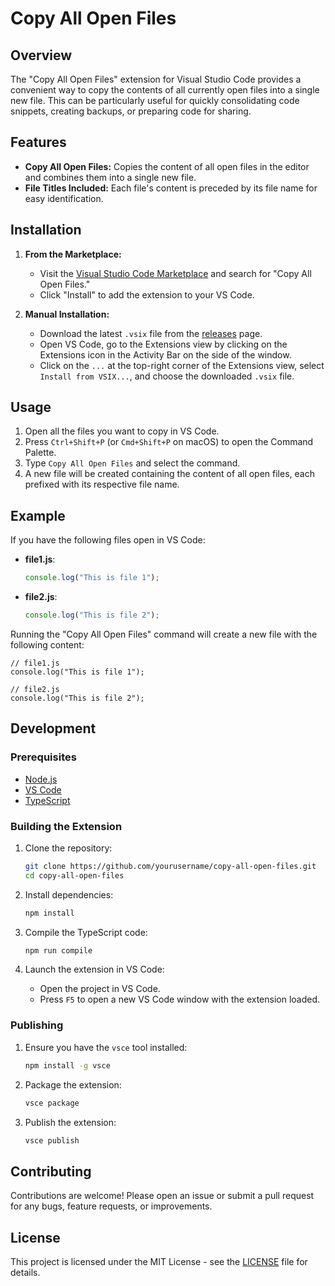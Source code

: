 # Copy All Open Files

## Overview

The "Copy All Open Files" extension for Visual Studio Code provides a convenient way to copy the contents of all currently open files into a single new file. This can be particularly useful for quickly consolidating code snippets, creating backups, or preparing code for sharing.

## Features

- **Copy All Open Files:** Copies the content of all open files in the editor and combines them into a single new file.
- **File Titles Included:** Each file's content is preceded by its file name for easy identification.

## Installation

1. **From the Marketplace:**

   - Visit the [Visual Studio Code Marketplace](https://marketplace.visualstudio.com/) and search for "Copy All Open Files."
   - Click "Install" to add the extension to your VS Code.

2. **Manual Installation:**
   - Download the latest `.vsix` file from the [releases](#) page.
   - Open VS Code, go to the Extensions view by clicking on the Extensions icon in the Activity Bar on the side of the window.
   - Click on the `...` at the top-right corner of the Extensions view, select `Install from VSIX...`, and choose the downloaded `.vsix` file.

## Usage

1. Open all the files you want to copy in VS Code.
2. Press `Ctrl+Shift+P` (or `Cmd+Shift+P` on macOS) to open the Command Palette.
3. Type `Copy All Open Files` and select the command.
4. A new file will be created containing the content of all open files, each prefixed with its respective file name.

## Example

If you have the following files open in VS Code:

- **file1.js**:

  ```javascript
  console.log("This is file 1");
  ```

- **file2.js**:
  ```javascript
  console.log("This is file 2");
  ```

Running the "Copy All Open Files" command will create a new file with the following content:

```plaintext
// file1.js
console.log("This is file 1");

// file2.js
console.log("This is file 2");
```

## Development

### Prerequisites

- [Node.js](https://nodejs.org/)
- [VS Code](https://code.visualstudio.com/)
- [TypeScript](https://www.typescriptlang.org/)

### Building the Extension

1. Clone the repository:

   ```sh
   git clone https://github.com/yourusername/copy-all-open-files.git
   cd copy-all-open-files
   ```

2. Install dependencies:

   ```sh
   npm install
   ```

3. Compile the TypeScript code:

   ```sh
   npm run compile
   ```

4. Launch the extension in VS Code:
   - Open the project in VS Code.
   - Press `F5` to open a new VS Code window with the extension loaded.

### Publishing

1. Ensure you have the `vsce` tool installed:

   ```sh
   npm install -g vsce
   ```

2. Package the extension:

   ```sh
   vsce package
   ```

3. Publish the extension:
   ```sh
   vsce publish
   ```

## Contributing

Contributions are welcome! Please open an issue or submit a pull request for any bugs, feature requests, or improvements.

## License

This project is licensed under the MIT License - see the [LICENSE](LICENSE) file for details.
